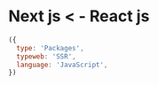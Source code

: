 # Next js < - React js

```js
({
  type: 'Packages',
  typeweb: 'SSR',
  language: 'JavaScript',
})
```

